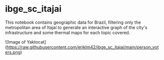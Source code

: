 # ibge_sc_itajai
This notebook contains geographic data for Brazil, filtering only the metropolitan area of Itajaí to generate an interactive graph of the city's infrastructure and some thermal maps for each topic covered.

![Image of Yaktocat]
(https://raw.githubusercontent.com/eriklm42/ibge_sc_itajai/main/person_voters.png)
